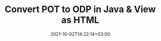 ---
############################# Static ############################
layout: "autogen"
date: 2021-10-02T14:22:14+03:00
draft: false
path: "total/java/conversion/pot-to-odp/"

############################# Head ############################
head_title: "Convert POT to ODP in Java - Sample Java Code"
head_description: "Java document conversion library to convert POT to ODP and 100+ other file formats in Java & J2SE applications. View the Converted ODP document as HTML viewer."

############################# Header ############################
title: "Convert POT to ODP in Java & View as HTML"
description: "Programmatically convert POT to ODP in Java & J2SE platforms using flexible document manipulation options to customize the resultant document. Convert the complete document or some specific pages based on page numbers or selective page ranges using Java document conversion library."

############################# SubMenu ############################
submenu:
    enable: false

############################# Content ############################
content:
    enable: true
    block:
    - title_left: "POT to ODP Conversion in Java"
      content_left: |
          Perform POT to ODP file conversion in three simple steps using Java. View the converted document as HTML without any external software dependency.

          -   Create a new instance of **Converter** class and load the POT file
          -   Set **ConvertOptions** for the ODP document type
          -   Call **Convert** method of **Converter** class instance for conversion to ODP
          -   Set options for HTML viewer
          -   Create **Viewer** object to view converted ODP as HTML
          
      title_right: "Convert Remotely Located Documents"
      content_right: |
          You require `GroupDocs.Conversion` & `GroupDocs.Viewer` namespaces to convert between a wide range of popular document types such as PDF, Microsoft Word, Excel, PowerPoint, Project, Outlook, HTML, diagrams and image file formats. Explore other [Java APIs for Office documents](https://products.conholdate.com/total/java/) as offered by Conholdate.Total.
          
          Get the respective assembly files from the [downloads](https://downloads.conholdate.com/total/java) or fetch the whole package from [Maven](https://repository.conholdate.com/webapp/#/artifacts/browse/tree/General/repo) to add 'Conholdate.Total` directly in your workspace.
          
      code: |
          ```cs {linenos=false}
          // Convert POT to ODP using GroupDocs.Conversion API
          // Load the source POT file to be converted
          Converter converter = new Converter("input.pot");

          // Get the convert options ready for the target ODP format
          ConvertOptions convertOptions = new FileType().fromExtension("odp").getConvertOptions();

          // Convert to ODP format
          converter.convert("output.odp", convertOptions);

          // Create Viewer object to view the converted ODP as HTML
          try (Viewer viewer = new Viewer("output.odp"))
          {
              // Set options for HTML viewer
              HtmlViewOptions viewOptions = HtmlViewOptions.forEmbeddedResources("output{0}.html");

              // View converted ODP as HTML
              viewer.view(viewOptions);
          }
          ```
    - title_left: "Convert Password Protected POT to ODP"
      content_left: |
          Accurately load and convert documents that are protected with a password within your Java based applications. The file format conversion API also supports rendering remote documents from different sources including S3, Blob, FTP, Stream, URL or a local disk.

          -   Create new instance of **Converter** class and pass source document path
          -   Instantiate the proper **ConvertOptions** class e.g. (**PdfConvertOptions**, **WordProcessingConvertOptions**, **SpreadsheetConvertOptions** etc.)
          -   Call **convert** method of **Converter** class instance and pass filename for the converted document
        
      title_right: "Source Document Information Extraction"
      content_right: |
          The documents information extraction feature not only allows getting the basic information about the source document file but it also supports extracting some valuable file-format specific information such as project start and end dates of a Microsoft Project file, any printing restrictions on a PDF document, list of folders enclosed in an Outlook data file etc. 

          Convert popular document file formats on different operating systems such as Windows, Linux or macOS while using development environments such as NetBeans, IntelliJ IDEA and Eclipse.
          
      code: |
          ```cs {linenos=false}
          // Load and convert password protected documents
          WordProcessingLoadOptions loadOptions = new WordProcessingLoadOptions();
          loadOptions.setPassword("12345");

          // Create an instance of Converter class and pass source document path and the load options delegate as a constructor parameters
          Converter converter = new Converter("input.pot", loadOptions);

          // Instantiate PdfConvertOptions class
          PdfConvertOptions options = new PdfConvertOptions();

          // Call convert method of Converter class instance and pass filename for the converted document and the instance of ConvertOptions from the previous step
          converter.convert("output.odp, options);
          ```
############################# About Formats ############################
about_formats:
    enable: false
############################# More Formats ############################
more_formats:
    enable: true
    auto: false
    other_out_formats: PDF DOCX DOT DOTX DOTM TXT RTF HTML MHTML XLS XLSX XLSM XLT XLTX XLTM DIF PPT PPTX PPS PPSX POT POTX POTM ODT OTT EMZ WMZ SVGZ TEX DCM WMF BMP PNG GIF JPEG TIFF
############################# Back to top ###############################
back_to_top:
  enable: true
---